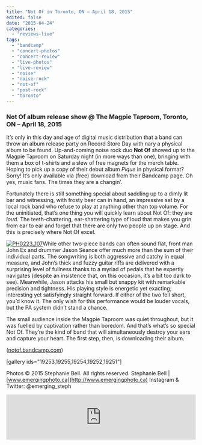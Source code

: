 ```yaml
---
title: "Not Of in Toronto, ON – April 18, 2015"
edited: false
date: "2015-04-24"
categories:
  - "reviews-live"
tags:
  - "bandcamp"
  - "concert-photos"
  - "concert-review"
  - "live-photos"
  - "live-review"
  - "noise"
  - "noise-rock"
  - "not-of"
  - "post-rock"
  - "toronto"
---
```


### Not Of album release show @ The Magpie Taproom, Toronto, ON – April 18, 2015

It’s only in this day and age of digital music distribution that a band can throw an album release party on Record Store Day with nary a physical album to be found. Up-and-coming noise rock duo **Not Of** showed up to the Magpie Taproom on Saturday night (in more ways than one), bringing with them a box of t-shirts and a slew of free magnets for the merch table. Hoping to pick up a copy of their debut album _Pique_ in physical format? Sorry! It’s only available via (free) download from their Bandcamp page. Oh yes, music fans. The times they are a changin’.

Fortunately there is still something special about saddling up to a dimly lit bar and witnessing, with frosty beer can in hand, an impressive set by a local rock band who refuse to play at anything other than top volume. For the uninitiated, that’s one thing you will quickly learn about Not Of: they are _loud_. The teeth-chattering, ear-shattering type of loud that makes you grin from ear to ear and forget that there are only two people up on stage. And this is precisely where Not Of excel.

[![PH0223_107](https://hellbound.ca/wp-content/uploads/2015/04/PH0223_107.jpg)](https://hellbound.ca/wp-content/uploads/2015/04/PH0223_107.jpg)While other two-piece bands can often sound flat, front man John Ex and drummer Jason Séance offer much more than the sum of their individual parts. The songwriting is both aggressive and catchy in equal measure, and John’s thick and fuzzy guitar riffs are delivered with a surprising level of fullness thanks to a myriad of pedals that he expertly navigates (despite an insistence that, on this occasion, it’s a bit too dark to see). Meanwhile, Jason attacks his small but snappy kit with remarkable precision and tightness. His playing style is energetic yet exacting; interesting yet satisfyingly straight forward. If either of the two fell short, you’d know it. The only wish for this performance would be louder vocals, but the PA system didn’t stand a chance.

The small audience inside the Magpie Taproom was quiet throughout, but it was fuelled by captivation rather than boredom. And that’s what’s so special Not Of. They’re the kind of band that will simultaneously destroy your ears and capture your heart. The first step, then, is downloading their album.

([notof.bandcamp.com](https://notof.bandcamp.com/))

\[gallery ids="19253,19255,19254,19252,19251"\]

Photos © 2015 Stephanie Bell. All rights reserved. Stephanie Bell | [www.emergingphoto.ca](http://www.emergingphoto.ca) Instagram & Twitter: @emerging\_steph

<iframe style="border: 0; width: 100%; height: 120px;" src="https://bandcamp.com/EmbeddedPlayer/album=2373281656/size=large/bgcol=ffffff/linkcol=0687f5/tracklist=false/artwork=small/transparent=true/" width="300" height="150" seamless=""><a href="http://notof.bandcamp.com/album/pique">Pique by Not Of</a></iframe>
